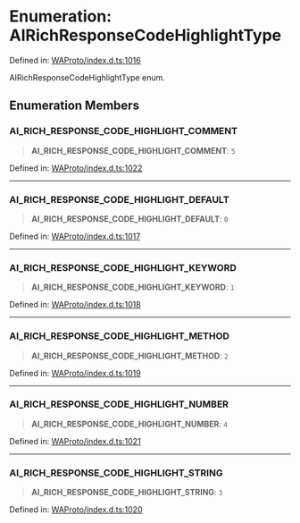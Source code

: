 # Enumeration: AIRichResponseCodeHighlightType

Defined in: [WAProto/index.d.ts:1016](https://github.com/Fokusdotid/bail/blob/3bd64a6fd6e8fc52d3ec9ba842534bed26103555/WAProto/index.d.ts#L1016)

AIRichResponseCodeHighlightType enum.

## Enumeration Members

### AI\_RICH\_RESPONSE\_CODE\_HIGHLIGHT\_COMMENT

> **AI\_RICH\_RESPONSE\_CODE\_HIGHLIGHT\_COMMENT**: `5`

Defined in: [WAProto/index.d.ts:1022](https://github.com/Fokusdotid/bail/blob/3bd64a6fd6e8fc52d3ec9ba842534bed26103555/WAProto/index.d.ts#L1022)

***

### AI\_RICH\_RESPONSE\_CODE\_HIGHLIGHT\_DEFAULT

> **AI\_RICH\_RESPONSE\_CODE\_HIGHLIGHT\_DEFAULT**: `0`

Defined in: [WAProto/index.d.ts:1017](https://github.com/Fokusdotid/bail/blob/3bd64a6fd6e8fc52d3ec9ba842534bed26103555/WAProto/index.d.ts#L1017)

***

### AI\_RICH\_RESPONSE\_CODE\_HIGHLIGHT\_KEYWORD

> **AI\_RICH\_RESPONSE\_CODE\_HIGHLIGHT\_KEYWORD**: `1`

Defined in: [WAProto/index.d.ts:1018](https://github.com/Fokusdotid/bail/blob/3bd64a6fd6e8fc52d3ec9ba842534bed26103555/WAProto/index.d.ts#L1018)

***

### AI\_RICH\_RESPONSE\_CODE\_HIGHLIGHT\_METHOD

> **AI\_RICH\_RESPONSE\_CODE\_HIGHLIGHT\_METHOD**: `2`

Defined in: [WAProto/index.d.ts:1019](https://github.com/Fokusdotid/bail/blob/3bd64a6fd6e8fc52d3ec9ba842534bed26103555/WAProto/index.d.ts#L1019)

***

### AI\_RICH\_RESPONSE\_CODE\_HIGHLIGHT\_NUMBER

> **AI\_RICH\_RESPONSE\_CODE\_HIGHLIGHT\_NUMBER**: `4`

Defined in: [WAProto/index.d.ts:1021](https://github.com/Fokusdotid/bail/blob/3bd64a6fd6e8fc52d3ec9ba842534bed26103555/WAProto/index.d.ts#L1021)

***

### AI\_RICH\_RESPONSE\_CODE\_HIGHLIGHT\_STRING

> **AI\_RICH\_RESPONSE\_CODE\_HIGHLIGHT\_STRING**: `3`

Defined in: [WAProto/index.d.ts:1020](https://github.com/Fokusdotid/bail/blob/3bd64a6fd6e8fc52d3ec9ba842534bed26103555/WAProto/index.d.ts#L1020)

